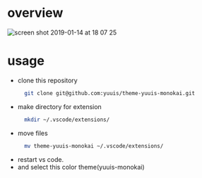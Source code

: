 # overview
![screen shot 2019-01-14 at 18 07 25](https://user-images.githubusercontent.com/31527437/51103782-5461d680-1827-11e9-9df4-1d2b548f1fa4.png)

# usage
  * clone this repository
    ```sh
      git clone git@github.com:yuuis/theme-yuuis-monokai.git
    ```
  * make directory for extension
    ```sh
      mkdir ~/.vscode/extensions/
    ```
  * move files
    ```sh
      mv theme-yuuis-monokai ~/.vscode/extensions/
    ```
  * restart vs code. 
  * and select this color theme(yuuis-monokai)
